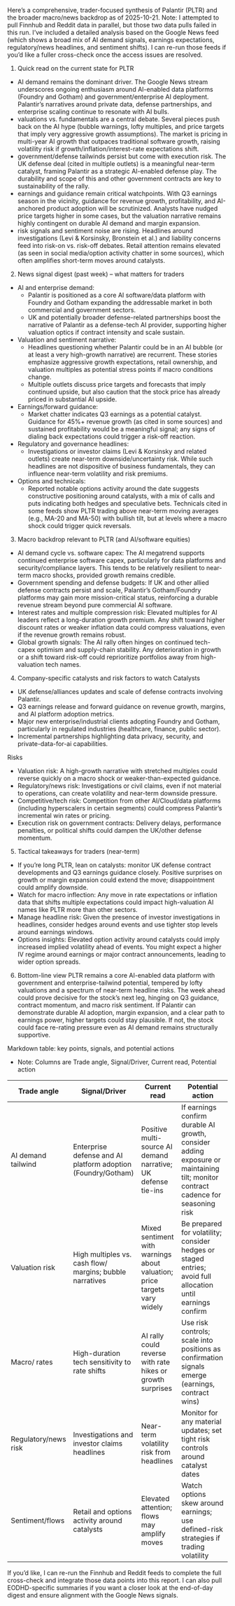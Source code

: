 Here’s a comprehensive, trader-focused synthesis of Palantir (PLTR) and the broader macro/news backdrop as of 2025-10-21. Note: I attempted to pull Finnhub and Reddit data in parallel, but those two data pulls failed in this run. I’ve included a detailed analysis based on the Google News feed (which shows a broad mix of AI demand signals, earnings expectations, regulatory/news headlines, and sentiment shifts). I can re-run those feeds if you’d like a fuller cross-check once the access issues are resolved.

1) Quick read on the current state for PLTR
- AI demand remains the dominant driver. The Google News stream underscores ongoing enthusiasm around AI-enabled data platforms (Foundry and Gotham) and government/enterprise AI deployment. Palantir’s narratives around private data, defense partnerships, and enterprise scaling continue to resonate with AI bulls.
- valuations vs. fundamentals are a central debate. Several pieces push back on the AI hype (bubble warnings, lofty multiples, and price targets that imply very aggressive growth assumptions). The market is pricing in multi-year AI growth that outpaces traditional software growth, raising volatility risk if growth/inflation/interest-rate expectations shift.
- government/defense tailwinds persist but come with execution risk. The UK defense deal (cited in multiple outlets) is a meaningful near-term catalyst, framing Palantir as a strategic AI-enabled defense play. The durability and scope of this and other government contracts are key to sustainability of the rally.
- earnings and guidance remain critical watchpoints. With Q3 earnings season in the vicinity, guidance for revenue growth, profitability, and AI-anchored product adoption will be scrutinized. Analysts have nudged price targets higher in some cases, but the valuation narrative remains highly contingent on durable AI demand and margin expansion.
- risk signals and sentiment noise are rising. Headlines around investigations (Levi & Korsinsky, Bronstein et al.) and liability concerns feed into risk-on vs. risk-off debates. Retail attention remains elevated (as seen in social media/option activity chatter in some sources), which often amplifies short-term moves around catalysts.

2) News signal digest (past week) – what matters for traders
- AI and enterprise demand:
  - Palantir is positioned as a core AI software/data platform with Foundry and Gotham expanding the addressable market in both commercial and government sectors.
  - UK and potentially broader defense-related partnerships boost the narrative of Palantir as a defense-tech AI provider, supporting higher valuation optics if contract intensity and scale sustain.
- Valuation and sentiment narrative:
  - Headlines questioning whether Palantir could be in an AI bubble (or at least a very high-growth narrative) are recurrent. These stories emphasize aggressive growth expectations, retail ownership, and valuation multiples as potential stress points if macro conditions change.
  - Multiple outlets discuss price targets and forecasts that imply continued upside, but also caution that the stock price has already priced in substantial AI upside.
- Earnings/forward guidance:
  - Market chatter indicates Q3 earnings as a potential catalyst. Guidance for 45%+ revenue growth (as cited in some sources) and sustained profitability would be a meaningful signal; any signs of dialing back expectations could trigger a risk-off reaction.
- Regulatory and governance headlines:
  - Investigations or investor claims (Levi & Korsinsky and related outlets) create near-term downside/uncertainty risk. While such headlines are not dispositive of business fundamentals, they can influence near-term volatility and risk premiums.
- Options and technicals:
  - Reported notable options activity around the date suggests constructive positioning around catalysts, with a mix of calls and puts indicating both hedges and speculative bets. Technicals cited in some feeds show PLTR trading above near-term moving averages (e.g., MA-20 and MA-50) with bullish tilt, but at levels where a macro shock could trigger quick reversals.

3) Macro backdrop relevant to PLTR (and AI/software equities)
- AI demand cycle vs. software capex: The AI megatrend supports continued enterprise software capex, particularly for data platforms and security/compliance layers. This tends to be relatively resilient to near-term macro shocks, provided growth remains credible.
- Government spending and defense budgets: If UK and other allied defense contracts persist and scale, Palantir’s Gotham/Foundry platforms may gain more mission-critical status, reinforcing a durable revenue stream beyond pure commercial AI software.
- Interest rates and multiple compression risk: Elevated multiples for AI leaders reflect a long-duration growth premium. Any shift toward higher discount rates or weaker inflation data could compress valuations, even if the revenue growth remains robust.
- Global growth signals: The AI rally often hinges on continued tech-capex optimism and supply-chain stability. Any deterioration in growth or a shift toward risk-off could reprioritize portfolios away from high-valuation tech names.

4) Company-specific catalysts and risk factors to watch
Catalysts
- UK defense/alliances updates and scale of defense contracts involving Palantir.
- Q3 earnings release and forward guidance on revenue growth, margins, and AI platform adoption metrics.
- Major new enterprise/industrial clients adopting Foundry and Gotham, particularly in regulated industries (healthcare, finance, public sector).
- Incremental partnerships highlighting data privacy, security, and private-data-for-ai capabilities.

Risks
- Valuation risk: A high-growth narrative with stretched multiples could reverse quickly on a macro shock or weaker-than-expected guidance.
- Regulatory/news risk: Investigations or civil claims, even if not material to operations, can create volatility and near-term downside pressure.
- Competitive/tech risk: Competition from other AI/Cloud/data platforms (including hyperscalers in certain segments) could compress Palantir’s incremental win rates or pricing.
- Execution risk on government contracts: Delivery delays, performance penalties, or political shifts could dampen the UK/other defense momentum.

5) Tactical takeaways for traders (near-term)
- If you’re long PLTR, lean on catalysts: monitor UK defense contract developments and Q3 earnings guidance closely. Positive surprises on growth or margin expansion could extend the move; disappointment could amplify downside.
- Watch for macro inflection: Any move in rate expectations or inflation data that shifts multiple expectations could impact high-valuation AI names like PLTR more than other sectors.
- Manage headline risk: Given the presence of investor investigations in headlines, consider hedges around events and use tighter stop levels around earnings windows.
- Options insights: Elevated option activity around catalysts could imply increased implied volatility ahead of events. You might expect a higher IV regime around earnings or major contract announcements, leading to wider option spreads.

6) Bottom-line view
PLTR remains a core AI-enabled data platform with government and enterprise-tailwind potential, tempered by lofty valuations and a spectrum of near-term headline risks. The week ahead could prove decisive for the stock’s next leg, hinging on Q3 guidance, contract momentum, and macro risk sentiment. If Palantir can demonstrate durable AI adoption, margin expansion, and a clear path to earnings power, higher targets could stay plausible. If not, the stock could face re-rating pressure even as AI demand remains structurally supportive.

Markdown table: key points, signals, and potential actions
- Note: Columns are Trade angle, Signal/Driver, Current read, Potential action

| Trade angle | Signal/Driver | Current read | Potential action |
|---|---|---|---|
| AI demand tailwind | Enterprise defense and AI platform adoption (Foundry/Gotham) | Positive multi-source AI demand narrative; UK defense tie-ins | If earnings confirm durable AI growth, consider adding exposure or maintaining tilt; monitor contract cadence for seasoning risk |
| Valuation risk | High multiples vs. cash flow/ margins; bubble narratives | Mixed sentiment with warnings about valuation; price targets vary widely | Be prepared for volatility; consider hedges or staged entries; avoid full allocation until earnings confirm |
| Macro/ rates | High-duration tech sensitivity to rate shifts | AI rally could reverse with rate hikes or growth surprises | Use risk controls; scale into positions as confirmation signals emerge (earnings, contract wins) |
| Regulatory/news risk | Investigations and investor claims headlines | Near-term volatility risk from headlines | Monitor for any material updates; set tight risk controls around catalyst dates |
| Sentiment/flows | Retail and options activity around catalysts | Elevated attention; flows may amplify moves | Watch options skew around earnings; use defined-risk strategies if trading volatility |

If you’d like, I can re-run the Finnhub and Reddit feeds to complete the full cross-check and integrate those data points into this report. I can also pull EODHD-specific summaries if you want a closer look at the end-of-day digest and ensure alignment with the Google News signals.